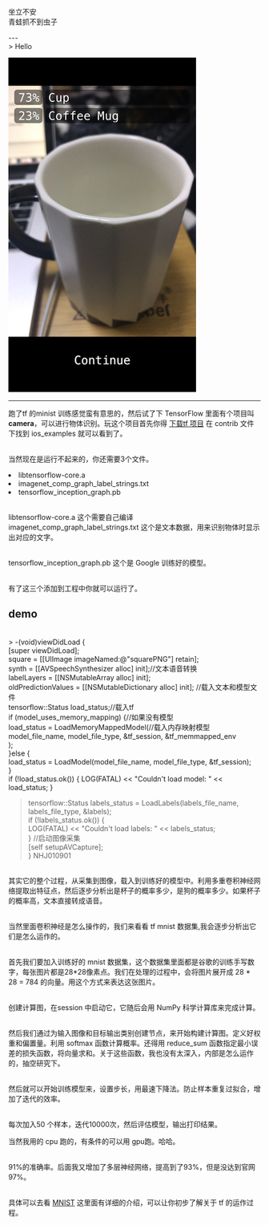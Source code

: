 
坐立不安<br>青蛙抓不到虫子

<p id = "build"></p>
---

<br>
> Hello

![img](/img/in-post/shibie1.png)


---

跑了tf 的minist 训练感觉蛮有意思的，然后试了下 TensorFlow 里面有个项目叫 **camera**，可以进行物体识别。玩这个项目首先你得 [下载tf 项目]( https://github.com/tensorflow/tensorflow) 在 contrib 文件下找到 ios_examples 就可以看到了。

<br>当然现在是运行不起来的，你还需要3个文件。
<li> libtensorflow-core.a
<li> imagenet_comp_graph_label_strings.txt
<li> tensorflow_inception_graph.pb

<br>libtensorflow-core.a 这个需要自己编译<br>imagenet_comp_graph_label_strings.txt 这个是文本数据，用来识别物体时显示出对应的文字。

<br>tensorflow_inception_graph.pb 这个是 Google 训练好的模型。

<br>有了这三个添加到工程中你就可以运行了。

## demo
<br>
> -(void)viewDidLoad {
  <br>[super viewDidLoad];
  <br>square = [[UIImage imageNamed:@"squarePNG"] retain];
  <br>synth = [[AVSpeechSynthesizer alloc] init];//文本语音转换
  <br>labelLayers = [[NSMutableArray alloc] init];
  <br>oldPredictionValues = [[NSMutableDictionary alloc] init];
  //载入文本和模型文件
  <br>tensorflow::Status load_status;//载入tf
  <br>if (model_uses_memory_mapping) {//如果没有模型
  <br>load_status = LoadMemoryMappedModel(//载入内存映射模型
        <br>model_file_name, model_file_type, &tf_session, &tf_memmapped_env
<br>);
  <br>}else {
    <br>load_status = LoadModel(model_file_name, model_file_type, &tf_session);
  <br>}
  <br>if (!load_status.ok()) {
    LOG(FATAL) << "Couldn't load model: " << load_status;
  }

 >tensorflow::Status labels_status =
      LoadLabels(labels_file_name, labels_file_type, &labels);
 <br>if (!labels_status.ok()) {
    <br>LOG(FATAL) << "Couldn't load labels: " << labels_status;
  <br>}
    //启动图像采集
  <br>[self setupAVCapture];
<br>}
NHJ010901


<br>其实它的整个过程，从采集到图像，载入到训练好的模型中。利用多重卷积神经网络提取出特征点，然后逐步分析出是杯子的概率多少，是狗的概率多少。如果杯子的概率高，文本直接转成语音。

<br>当然里面卷积神经是怎么操作的，我们来看看 tf mnist 数据集,我会逐步分析出它们是怎么运作的。

<br>首先我们要加入训练好的 mnist 数据集，这个数据集里面都是谷歌的训练手写数字，每张图片都是28*28像素点。我们在处理的过程中，会将图片展开成 28 * 28 = 784 的向量。用这个方式来表达这张图片。

<br>创建计算图，在session 中启动它，它随后会用 NumPy 科学计算库来完成计算。

<br>然后我们通过为输入图像和目标输出类别创建节点，来开始构建计算图。定义好权重和偏置量。利用 softmax 函数计算概率。还得用 reduce_sum 函数指定最小误差的损失函数，将向量求和。关于这些函数，我也没有太深入，内部是怎么运作的，抽空研究下。

<br>然后就可以开始训练模型来，设置步长，用最速下降法。防止样本重复过拟合，增加了迭代的效率。

<br>每次加入50 个样本，迭代10000次，然后评估模型，输出打印结果。

当然我用的 cpu 跑的，有条件的可以用 gpu跑。哈哈。

<br>91%的准确率。后面我又增加了多层神经网络，提高到了93%，但是没达到官网 97%。


<br>具体可以去看 [MNIST](http://wiki.jikexueyuan.com/project/tensorflow-zh/tutorials/mnist_pros.html) 这里面有详细的介绍，可以让你初步了解关于 tf 的运作过程。









 